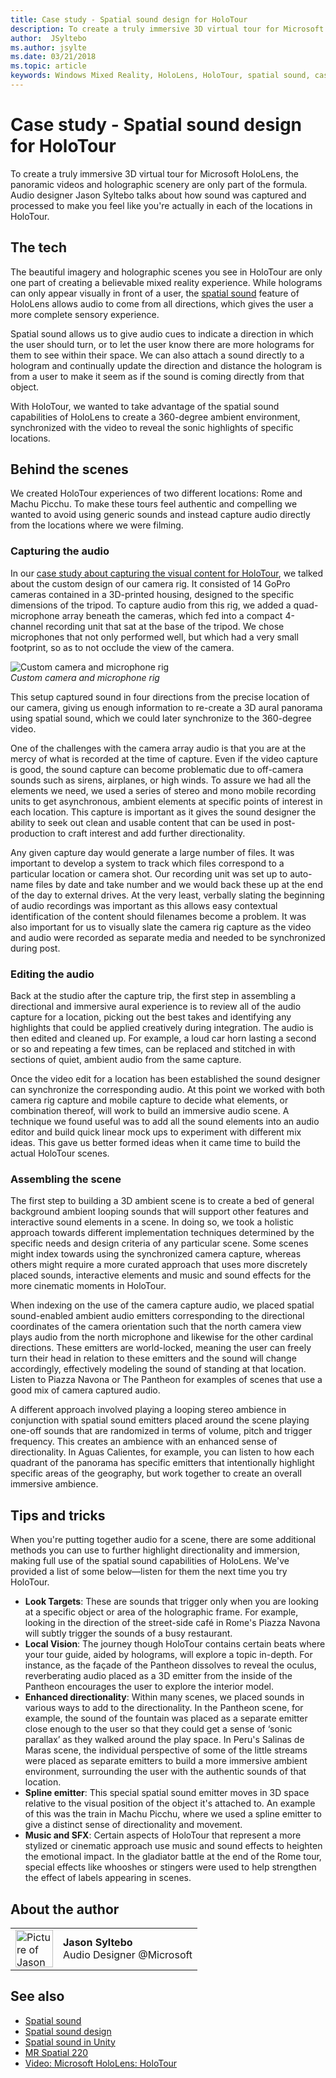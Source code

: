 ```yaml
---
title: Case study - Spatial sound design for HoloTour
description: To create a truly immersive 3D virtual tour for Microsoft HoloLens, the panoramic videos and holographic scenery are only part of the formula.
author:  JSyltebo
ms.author: jsylte
ms.date: 03/21/2018
ms.topic: article
keywords: Windows Mixed Reality, HoloLens, HoloTour, spatial sound, case study
---
```




# Case study - Spatial sound design for HoloTour

To create a truly immersive 3D virtual tour for Microsoft HoloLens, the panoramic videos and holographic scenery are only part of the formula. Audio designer Jason Syltebo talks about how sound was captured and processed to make you feel like you're actually in each of the locations in HoloTour.

## The tech

The beautiful imagery and holographic scenes you see in HoloTour are only one part of creating a believable mixed reality experience. While holograms can only appear visually in front of a user, the [spatial sound](spatial-sound.md) feature of HoloLens allows audio to come from all directions, which gives the user a more complete sensory experience.

Spatial sound allows us to give audio cues to indicate a direction in which the user should turn, or to let the user know there are more holograms for them to see within their space. We can also attach a sound directly to a hologram and continually update the direction and distance the hologram is from a user to make it seem as if the sound is coming directly from that object.

With HoloTour, we wanted to take advantage of the spatial sound capabilities of HoloLens to create a 360-degree ambient environment, synchronized with the video to reveal the sonic highlights of specific locations.

## Behind the scenes

We created HoloTour experiences of two different locations: Rome and Machu Picchu. To make these tours feel authentic and compelling we wanted to avoid using generic sounds and instead capture audio directly from the locations where we were filming.

### Capturing the audio

In our [case study about capturing the visual content for HoloTour](case-study-capturing-and-creating-content-for-holotour.md), we talked about the custom design of our camera rig. It consisted of 14 GoPro cameras contained in a 3D-printed housing, designed to the specific dimensions of the tripod. To capture audio from this rig, we added a quad-microphone array beneath the cameras, which fed into a compact 4-channel recording unit that sat at the base of the tripod. We chose microphones that not only performed well, but which had a very small footprint, so as to not occlude the view of the camera.

![Custom camera and microphone rig](images/camera-rig-microphones-300px.png)<br>
*Custom camera and microphone rig*

This setup captured sound in four directions from the precise location of our camera, giving us enough information to re-create a 3D aural panorama using spatial sound, which we could later synchronize to the 360-degree video.

One of the challenges with the camera array audio is that you are at the mercy of what is recorded at the time of capture. Even if the video capture is good, the sound capture can become problematic due to off-camera sounds such as sirens, airplanes, or high winds. To assure we had all the elements we need, we used a series of stereo and mono mobile recording units to get asynchronous, ambient elements at specific points of interest in each location. This capture is important as it gives the sound designer the ability to seek out clean and usable content that can be used in post-production to craft interest and add further directionality.

Any given capture day would generate a large number of files. It was important to develop a system to track which files correspond to a particular location or camera shot. Our recording unit was set up to auto-name files by date and take number and we would back these up at the end of the day to external drives. At the very least, verbally slating the beginning of audio recordings was important as this allows easy contextual identification of the content should filenames become a problem. It was also important for us to visually slate the camera rig capture as the video and audio were recorded as separate media and needed to be synchronized during post.

### Editing the audio

Back at the studio after the capture trip, the first step in assembling a directional and immersive aural experience is to review all of the audio capture for a location, picking out the best takes and identifying any highlights that could be applied creatively during integration. The audio is then edited and cleaned up. For example, a loud car horn lasting a second or so and repeating a few times, can be replaced and stitched in with sections of quiet, ambient audio from the same capture.

Once the video edit for a location has been established the sound designer can synchronize the corresponding audio. At this point we worked with both camera rig capture and mobile capture to decide what elements, or combination thereof, will work to build an immersive audio scene. A technique we found useful was to add all the sound elements into an audio editor and build quick linear mock ups to experiment with different mix ideas. This gave us better formed ideas when it came time to build the actual HoloTour scenes.

### Assembling the scene

The first step to building a 3D ambient scene is to create a bed of general background ambient looping sounds that will support other features and interactive sound elements in a scene. In doing so, we took a holistic approach towards different implementation techniques determined by the specific needs and design criteria of any particular scene. Some scenes might index towards using the synchronized camera capture, whereas others might require a more curated approach that uses more discretely placed sounds, interactive elements and music and sound effects for the more cinematic moments in HoloTour.

When indexing on the use of the camera capture audio, we placed spatial sound-enabled ambient audio emitters corresponding to the directional coordinates of the camera orientation such that the north camera view plays audio from the north microphone and likewise for the other cardinal directions. These emitters are world-locked, meaning the user can freely turn their head in relation to these emitters and the sound will change accordingly, effectively modeling the sound of standing at that location. Listen to Piazza Navona or The Pantheon for examples of scenes that use a good mix of camera captured audio.

A different approach involved playing a looping stereo ambience in conjunction with spatial sound emitters placed around the scene playing one-off sounds that are randomized in terms of volume, pitch and trigger frequency. This creates an ambience with an enhanced sense of directionality. In Aguas Calientes, for example, you can listen to how each quadrant of the panorama has specific emitters that intentionally highlight specific areas of the geography, but work together to create an overall immersive ambience.

## Tips and tricks

When you're putting together audio for a scene, there are some additional methods you can use to further highlight directionality and immersion, making full use of the spatial sound capabilities of HoloLens. We've provided a list of some below—listen for them the next time you try HoloTour.
* **Look Targets**: These are sounds that trigger only when you are looking at a specific object or area of the holographic frame. For example, looking in the direction of the street-side café in Rome's Piazza Navona will subtly trigger the sounds of a busy restaurant.
* **Local Vision**: The journey though HoloTour contains certain beats where your tour guide, aided by holograms, will explore a topic in-depth. For instance, as the façade of the Pantheon dissolves to reveal the oculus, reverberating audio placed as a 3D emitter from the inside of the Pantheon encourages the user to explore the interior model.
* **Enhanced directionality**: Within many scenes, we placed sounds in various ways to add to the directionality. In the Pantheon scene, for example, the sound of the fountain was placed as a separate emitter close enough to the user so that they could get a sense of ‘sonic parallax’ as they walked around the play space. In Peru's Salinas de Maras scene, the individual perspective of some of the little streams were placed as separate emitters to build a more immersive ambient environment, surrounding the user with the authentic sounds of that location.
* **Spline emitter**: This special spatial sound emitter moves in 3D space relative to the visual position of the object it's attached to. An example of this was the train in Machu Picchu, where we used a spline emitter to give a distinct sense of directionality and movement.
* **Music and SFX**: Certain aspects of HoloTour that represent a more stylized or cinematic approach use music and sound effects to heighten the emotional impact. In the gladiator battle at the end of the Rome tour, special effects like whooshes or stingers were used to help strengthen the effect of labels appearing in scenes.

## About the author

<table style="border-collapse:collapse">
<tr>
<td style="border-style: none" width="60px"><img alt="Picture of Jason Syltebo" width="60" height="60" src="images/syltebo.png"></td>
<td style="border-style: none"><b>Jason Syltebo</b><br>Audio Designer @Microsoft</td>
</tr>
</table>

## See also
* [Spatial sound](spatial-sound.md)
* [Spatial sound design](spatial-sound-design.md)
* [Spatial sound in Unity](spatial-sound-in-unity.md)
* [MR Spatial 220](holograms-220.md)
* [Video: Microsoft HoloLens: HoloTour](https://www.youtube.com/watch?v=pLd9WPlaMpY)

 

